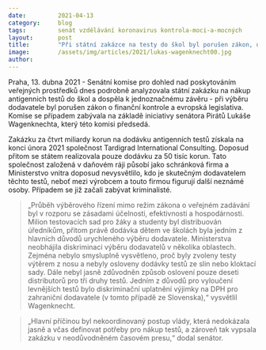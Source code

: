 ```yaml
---
date:         2021-04-13
category:     blog
tags:         senát vzdělávání koronavirus kontrola-moci-a-mocných
layout:       post
title:        "Při státní zakázce na testy do škol byl porušen zákon, usnesla se senátní komise. Prošetření inicioval pirátský senátor Lukáš Wagenknecht"
image:        /assets/img/articles/2021/lukas-wagenknecht00.jpg
author:       
---
```




Praha, 13. dubna 2021 - Senátní komise pro dohled nad poskytováním veřejných prostředků dnes podrobně analyzovala státní zakázku na nákup antigennich testů do škol a dospěla k jednoznačnému závěru - při výběru dodavatele byl porušen zákon o finanční kontrole a evropská legislativa. Komise se případem zabývala na základě iniciativy senátora Pirátů Lukáše Wagenknechta, který této komisi předsedá. 

Zakázku za čtvrt miliardy korun na dodávku antigenních testů získala na konci února 2021 společnost Tardigrad International Consulting. Doposud přitom se státem realizovala pouze dodávku za 50 tisíc korun. Tato společnost založená v daňovém ráji působí jako schránková firma a Ministerstvo vnitra doposud nevysvětlilo, kdo je skutečným dodavatelem těchto testů, neboť mezi výrobcem a touto firmou figurují další neznámé osoby. Případem se již začali zabývat kriminalisté. 

> „Průběh výběrového řízení mimo režim zákona o veřejném zadávání byl v rozporu se zásadami účelnosti, efektivnosti a hospodárnosti. Milion testovacích sad pro žáky a studenty byl distribuován úředníkům, přitom právě dodávka dětem ve školách byla jedním z hlavních důvodů urychleného výběru dodavatele. Ministerstva neobhájila diskriminaci výběru dodavatelů v několika oblastech. Zejména nebylo smysluplně vysvětleno, proč byly zvoleny testy výtěrem z nosu a nebyly osloveny dodávky testů ze slin nebo kloktací sady. Dále nebyl jasně zdůvodněn způsob oslovení pouze deseti distributorů pro tři druhy testů. Jedním z důvodů pro vyloučení levnějších testů bylo diskriminační uplatnění výjimky na DPH pro zahraniční dodavatele (v tomto případě ze Slovenska),“ vysvětlil Wagenknecht.

> „Hlavní příčinou byl nekoordinovaný postup vlády, která nedokázala jasně a včas definovat potřeby pro nákup testů, a zároveň tak vypsala zakázku v neodůvodněném časovém presu,“ dodal senátor. 
